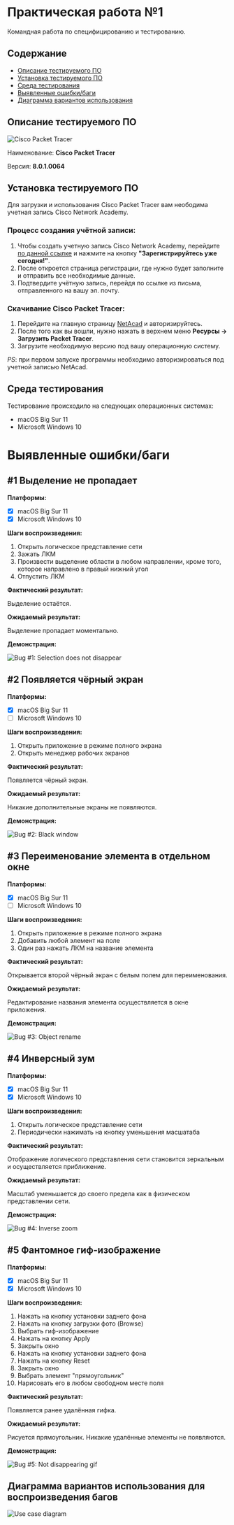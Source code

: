 # Практическая работа №1

Командная работа по специфицированию и тестированию.

## Содержание

- [Описание тестируемого ПО](#description-of-tested-software)
- [Установка тестируемого ПО](#installing-the-tested-software)
- [Среда тестирования](#test-environment)
- [Выявленные ошибки/баги](#bugs)
- [Диаграмма вариантов использования](#use-case)

## Описание тестируемого ПО <a name="description-of-tested-software"></a>

![Cisco Packet Tracer](../assets/cisco-packet-tracer-icon.png)

Наименование: **Cisco Packet Tracer**

Версия: **8.0.1.0064**

## Установка тестируемого ПО <a name="installing-the-tested-software"></a>

Для загрузки и использования Cisco Packet Tracer вам неободима учетная запись Cisco Network Academy.

### Процесс создания учётной записи:

1. Чтобы создать учетную запись Cisco Network Academy, перейдите [по данной ссылке](https://www.netacad.com/ru/courses/) и нажмите на кнопку **"Зарегистрируйтесь уже сегодня!"**.
2. После откроется страница регистрации, где нужно будет заполните и отправить все необходимые данные.
3. Подтвердите учётную запись, перейдя по ссылке из письма, отправленного на вашу эл. почту.

### Скачивание Cisco Packet Tracer:

1. Перейдите на главную страницу [NetAcad](https://www.netacad.com/) и авторизируйтесь.
2. После того как вы вошли, нужно нажать в верхнем меню **Ресурсы -> Загрузить Packet Tracer**.
3. Загрузите необходимую версию под вашу операционную систему.

*PS*: при первом запуске программы необходимо авторизироваться под учетной записью NetAcad.

## Среда тестирования <a name="test-environment"></a>

Тестирование происходило на следующих операционных системах:

* macOS Big Sur 11
* Microsoft Windows 10

# Выявленные ошибки/баги <a name="bugs"></a>

## #1 Выделение не пропадает

**Платформы:**

- [x] macOS Big Sur 11
- [x] Microsoft Windows 10

**Шаги воспроизведения:**

1. Открыть логическое представление сети
2. Зажать ЛКМ
3. Произвести выделение области в любом направлении, кроме того, которое направлено в правый нижний угол
4. Отпустить ЛКМ

**Фактический результат:**

Выделение остаётся.

**Ожидаемый результат:**

Выделение пропадает моментально.

**Демонстрация:**

![Bug #1: Selection does not disappear](../assets/selection-does-not-disappear-bug.gif)

## #2 Появляется чёрный экран

**Платформы:**

- [x] macOS Big Sur 11
- [ ] Microsoft Windows 10

**Шаги воспроизведения:**

1. Открыть приложение в режиме полного экрана
2. Открыть менеджер рабочих экранов

**Фактический результат:**

Появляется чёрный экран.

**Ожидаемый результат:**

Никакие дополнительные экраны не появляются.

**Демонстрация:**

![Bug #2: Black window](../assets/black-window-bug.gif)

## #3 Переименование элемента в отдельном окне

**Платформы:**

- [x] macOS Big Sur 11
- [ ] Microsoft Windows 10

**Шаги воспроизведения:**

1. Открыть приложение в режиме полного экрана
2. Добавить любой элемент на поле
3. Один раз нажать ЛКМ на название элемента

**Фактический результат:**

Открывается второй чёрный экран с белым полем для переименования.

**Ожидаемый результат:**

Редактирование названия элемента осуществляется в окне приложения.

**Демонстрация:**

![Bug #3: Object rename](../assets/object-rename-bug.gif)

## #4 Инверсный зум

**Платформы:**

- [x] macOS Big Sur 11
- [x] Microsoft Windows 10

**Шаги воспроизведения:**

1. Открыть логическое представление сети
2. Периодически нажимать на кнопку уменьшения масшатаба

**Фактический результат:**

Отображение логического представления сети становится зеркальным и осуществляется приближение.

**Ожидаемый результат:**

Масштаб уменьшается до своего предела как в физическом представлении сети.

**Демонстрация:**

![Bug #4: Inverse zoom](../assets/inverse-zoom-bug.gif)

## #5 Фантомное гиф-изображение

**Платформы:**

- [x] macOS Big Sur 11
- [x] Microsoft Windows 10

**Шаги воспроизведения:**

1. Нажать на кнопку установки заднего фона
2. Нажать на кнопку загрузки фото (Browse)
3. Выбрать гиф-изображение
4. Нажать на кнопку Apply
5. Закрыть окно
6. Нажать на кнопку установки заднего фона
7. Нажать на кнопку Reset
8. Закрыть окно
9. Выбрать элемент "прямоугольник"
10. Нарисовать его в любом свободном месте поля

**Фактический результат:**

Появляется ранее удалённая гифка.

**Ожидаемый результат:**

Рисуется прямоугольник. Никакие удалённые элементы не появляются.

**Демонстрация:**

![Bug #5: Not disappearing gif](../assets/not-disappearing-gif.gif)

## Диаграмма вариантов использования для воспроизведения багов <a name="use-case"></a>

![Use case diagram](../assets/use-case.png)